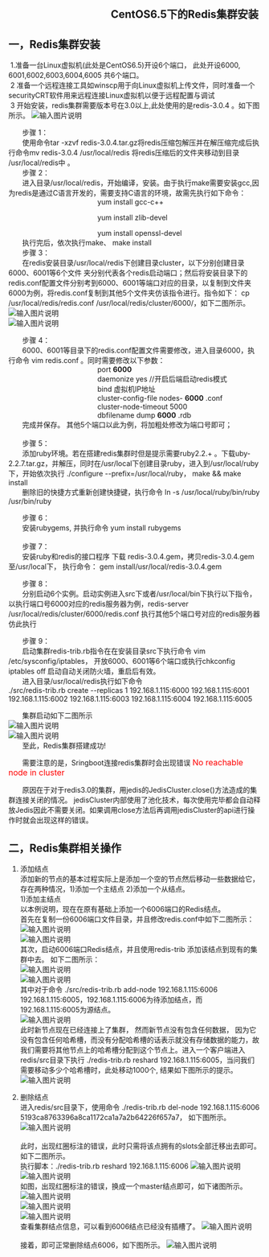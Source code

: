                                               

## &nbsp;&nbsp;&nbsp;&nbsp;&nbsp;&nbsp;&nbsp;&nbsp;&nbsp;&nbsp;&nbsp;&nbsp;&nbsp;&nbsp;&nbsp;&nbsp;&nbsp;&nbsp;&nbsp;&nbsp;&nbsp;&nbsp;&nbsp;&nbsp;&nbsp;&nbsp;&nbsp;&nbsp;&nbsp;&nbsp;&nbsp;&nbsp;&nbsp;&nbsp;&nbsp;&nbsp;&nbsp;&nbsp;&nbsp;&nbsp;  CentOS6.5下的Redis集群安装

## 一，Redis集群安装  <br>

&nbsp;1.准备一台Linux虚拟机(此处是CentOS6.5)开设6个端口， 此处开设6000, 6001,6002,6003,6004,6005 共6个端口。<br>
&nbsp;2 准备一个远程连接工具如winscp用于向Linux虚拟机上传文件，同时准备一个securityCRT软件用来远程连接Linux虚拟机以便于远程配置与调试<br>
&nbsp;3 开始安装，redis集群需要版本号在3.0以上,此处使用的是redis-3.0.4 。如下图所示。
                       ![输入图片说明](https://images.gitee.com/uploads/images/2018/1211/143420_5104c1b9_1648495.png "1.png") <br>
 
&nbsp;&nbsp;&nbsp;&nbsp;&nbsp;&nbsp;   步骤 1： <br>
&nbsp;&nbsp;&nbsp;&nbsp;&nbsp;&nbsp;       使用命令tar -xzvf redis-3.0.4.tar.gz将redis压缩包解压并在解压缩完成后执行命令mv redis-3.0.4 /usr/local/redis 将redis压缩后的文件夹移动到目录 /usr/local/redis中 。 <br>
&nbsp;&nbsp;&nbsp;&nbsp;&nbsp;&nbsp;   步骤 2：               
&nbsp;&nbsp;&nbsp;&nbsp;&nbsp;&nbsp;       进入目录/usr/local/redis，开始编译，安装。由于执行make需要安装gcc,因为redis是通过C语言开发的，需要支持C语言的环境，故需先执行如下命令：<br>
&nbsp;&nbsp;&nbsp;&nbsp;&nbsp;&nbsp;&nbsp;&nbsp;&nbsp;&nbsp;&nbsp;&nbsp;&nbsp;&nbsp;&nbsp;&nbsp;&nbsp;&nbsp;&nbsp;&nbsp;&nbsp;&nbsp;&nbsp;&nbsp;&nbsp;&nbsp;&nbsp;&nbsp;&nbsp;&nbsp;&nbsp;&nbsp;&nbsp;&nbsp;&nbsp;&nbsp;&nbsp;&nbsp;&nbsp;&nbsp;&nbsp;&nbsp;&nbsp;&nbsp; yum install gcc-c++ <br>

&nbsp;&nbsp;&nbsp;&nbsp;&nbsp;&nbsp;&nbsp;&nbsp;&nbsp;&nbsp;&nbsp;&nbsp;&nbsp;&nbsp;&nbsp;&nbsp;&nbsp;&nbsp;&nbsp;&nbsp;&nbsp;&nbsp;&nbsp;&nbsp;&nbsp;&nbsp;&nbsp;&nbsp;&nbsp;&nbsp;&nbsp;&nbsp;&nbsp;&nbsp;&nbsp;&nbsp;&nbsp;&nbsp;&nbsp;&nbsp;&nbsp;&nbsp;&nbsp;&nbsp; yum install zlib-devel <br>

&nbsp;&nbsp;&nbsp;&nbsp;&nbsp;&nbsp;&nbsp;&nbsp;&nbsp;&nbsp;&nbsp;&nbsp;&nbsp;&nbsp;&nbsp;&nbsp;&nbsp;&nbsp;&nbsp;&nbsp;&nbsp;&nbsp;&nbsp;&nbsp;&nbsp;&nbsp;&nbsp;&nbsp;&nbsp;&nbsp;&nbsp;&nbsp;&nbsp;&nbsp;&nbsp;&nbsp;&nbsp;&nbsp;&nbsp;&nbsp;&nbsp;&nbsp;&nbsp;&nbsp; yum install openssl-devel <br>
&nbsp;&nbsp;&nbsp;&nbsp;&nbsp;&nbsp; 执行完后，依次执行make、  make install <br>
&nbsp;&nbsp;&nbsp;&nbsp;&nbsp;&nbsp;   步骤 3： <br>
&nbsp;&nbsp;&nbsp;&nbsp;&nbsp;&nbsp;   在redis安装目录/usr/local/redis下创建目录cluster，以下分别创建目录6000、6001等6个文件
夹分别代表各个redis启动端口；然后将安装目录下的redis.conf配置文件分别考到6000、6001等端口对应的目录，以复制到文件夹6000为例，将redis.conf复制到其他5个文件夹仿该指令进行。指令如下：  cp /usr/local/redis/redis.conf /usr/local/redis/cluster/6000/，如下二图所示。<br>
![输入图片说明](https://images.gitee.com/uploads/images/2018/1211/145333_82c9146c_1648495.png "2.png") <br>
![输入图片说明](https://images.gitee.com/uploads/images/2018/1211/145346_5cc3a6a9_1648495.png "3.png") <br>
    
&nbsp;&nbsp;&nbsp;&nbsp;&nbsp;&nbsp;   步骤 4： <br>
&nbsp;&nbsp;&nbsp;&nbsp;&nbsp;&nbsp;   6000、6001等目录下的redis.conf配置文件需要修改，进入目录6000，执行命令 vim redis.conf 。同时需要修改以下参数：<br>
&nbsp;&nbsp;&nbsp;&nbsp;&nbsp;&nbsp;&nbsp;&nbsp;&nbsp;&nbsp;&nbsp;&nbsp;&nbsp;&nbsp;&nbsp;&nbsp;&nbsp;&nbsp;&nbsp;&nbsp;&nbsp;&nbsp;&nbsp;&nbsp;&nbsp;&nbsp;&nbsp;&nbsp;&nbsp;&nbsp;&nbsp;&nbsp;&nbsp;&nbsp;&nbsp;&nbsp;&nbsp;&nbsp;&nbsp;&nbsp;&nbsp;&nbsp;&nbsp;&nbsp;  port  **6000**  <br>
&nbsp;&nbsp;&nbsp;&nbsp;&nbsp;&nbsp;&nbsp;&nbsp;&nbsp;&nbsp;&nbsp;&nbsp;&nbsp;&nbsp;&nbsp;&nbsp;&nbsp;&nbsp;&nbsp;&nbsp;&nbsp;&nbsp;&nbsp;&nbsp;&nbsp;&nbsp;&nbsp;&nbsp;&nbsp;&nbsp;&nbsp;&nbsp;&nbsp;&nbsp;&nbsp;&nbsp;&nbsp;&nbsp;&nbsp;&nbsp;&nbsp;&nbsp;&nbsp;&nbsp;  daemonize yes     //开启后端启动redis模式  <br>
&nbsp;&nbsp;&nbsp;&nbsp;&nbsp;&nbsp;&nbsp;&nbsp;&nbsp;&nbsp;&nbsp;&nbsp;&nbsp;&nbsp;&nbsp;&nbsp;&nbsp;&nbsp;&nbsp;&nbsp;&nbsp;&nbsp;&nbsp;&nbsp;&nbsp;&nbsp;&nbsp;&nbsp;&nbsp;&nbsp;&nbsp;&nbsp;&nbsp;&nbsp;&nbsp;&nbsp;&nbsp;&nbsp;&nbsp;&nbsp;&nbsp;&nbsp;&nbsp;&nbsp;  bind 虚拟机IP地址  <br>
&nbsp;&nbsp;&nbsp;&nbsp;&nbsp;&nbsp;&nbsp;&nbsp;&nbsp;&nbsp;&nbsp;&nbsp;&nbsp;&nbsp;&nbsp;&nbsp;&nbsp;&nbsp;&nbsp;&nbsp;&nbsp;&nbsp;&nbsp;&nbsp;&nbsp;&nbsp;&nbsp;&nbsp;&nbsp;&nbsp;&nbsp;&nbsp;&nbsp;&nbsp;&nbsp;&nbsp;&nbsp;&nbsp;&nbsp;&nbsp;&nbsp;&nbsp;&nbsp;&nbsp;  cluster-config-file nodes- **6000** .conf  <br>
&nbsp;&nbsp;&nbsp;&nbsp;&nbsp;&nbsp;&nbsp;&nbsp;&nbsp;&nbsp;&nbsp;&nbsp;&nbsp;&nbsp;&nbsp;&nbsp;&nbsp;&nbsp;&nbsp;&nbsp;&nbsp;&nbsp;&nbsp;&nbsp;&nbsp;&nbsp;&nbsp;&nbsp;&nbsp;&nbsp;&nbsp;&nbsp;&nbsp;&nbsp;&nbsp;&nbsp;&nbsp;&nbsp;&nbsp;&nbsp;&nbsp;&nbsp;&nbsp;&nbsp;  cluster-node-timeout 5000  <br>
&nbsp;&nbsp;&nbsp;&nbsp;&nbsp;&nbsp;&nbsp;&nbsp;&nbsp;&nbsp;&nbsp;&nbsp;&nbsp;&nbsp;&nbsp;&nbsp;&nbsp;&nbsp;&nbsp;&nbsp;&nbsp;&nbsp;&nbsp;&nbsp;&nbsp;&nbsp;&nbsp;&nbsp;&nbsp;&nbsp;&nbsp;&nbsp;&nbsp;&nbsp;&nbsp;&nbsp;&nbsp;&nbsp;&nbsp;&nbsp;&nbsp;&nbsp;&nbsp;&nbsp;  dbfilename dump **6000** .rdb  <br>
&nbsp;&nbsp;&nbsp;&nbsp;&nbsp;&nbsp; 完成并保存。 其他5个端口以此为例，将加粗处修改为端口号即可；<br><br>
&nbsp;&nbsp;&nbsp;&nbsp;&nbsp;&nbsp;   步骤 5： <br>
&nbsp;&nbsp;&nbsp;&nbsp;&nbsp;&nbsp;   添加ruby环境。若在搭建redis集群时但是提示需要ruby2.2.+ 。下载uby-2.2.7.tar.gz，并解压，同时在/usr/local下创建目录ruby，进入到/usr/local/ruby下，开始依次执行 ./configure --prefix=/usr/local/ruby，   make && make install <br>
&nbsp;&nbsp;&nbsp;&nbsp;&nbsp;&nbsp; 删除旧的快捷方式重新创建快捷键，执行命令   ln -s /usr/local/ruby/bin/ruby /usr/bin/ruby  <br>

&nbsp;&nbsp;&nbsp;&nbsp;&nbsp;&nbsp;   步骤 6： <br>
&nbsp;&nbsp;&nbsp;&nbsp;&nbsp;&nbsp;   安装rubygems, 并执行命令  yum install rubygems  <br><br>
&nbsp;&nbsp;&nbsp;&nbsp;&nbsp;&nbsp;   步骤 7： <br>
&nbsp;&nbsp;&nbsp;&nbsp;&nbsp;&nbsp; 安装ruby和redis的接口程序 下载 redis-3.0.4.gem，拷贝redis-3.0.4.gem至/usr/local下， 执行命令： gem install/usr/local/redis-3.0.4.gem <br>

&nbsp;&nbsp;&nbsp;&nbsp;&nbsp;&nbsp;   步骤 8： <br>
&nbsp;&nbsp;&nbsp;&nbsp;&nbsp;&nbsp; 分别启动6个实例。启动实例进入src下或者/usr/local/bin下执行以下指令，以执行端口号6000对应的redis服务器为例，redis-server /usr/local/redis/cluster/6000/redis.conf     执行其他5个端口号对应的redis服务器仿此执行<br>

&nbsp;&nbsp;&nbsp;&nbsp;&nbsp;&nbsp;   步骤 9： <br>
&nbsp;&nbsp;&nbsp;&nbsp;&nbsp;&nbsp;  启动集群redis-trib.rb指令在在安装目录src下执行命令  vim /etc/sysconfig/iptables， 开放6000、6001等6个端口或执行chkconfig iptables off 启动自动关闭防火墙，重启后有效。<br>
&nbsp;&nbsp;&nbsp;&nbsp;&nbsp;&nbsp;  进入目录/usr/local/redis执行如下命令 <br>
  ./src/redis-trib.rb create --replicas 1 192.168.1.115:6000 192.168.1.115:6001 192.168.1.115:6002 192.168.1.115:6003 192.168.1.115:6004 192.168.1.115:6005  <br>

&nbsp;&nbsp;&nbsp;&nbsp;&nbsp;&nbsp;   集群启动如下二图所示<br>
![输入图片说明](https://images.gitee.com/uploads/images/2018/1211/151444_11f37d3e_1648495.png "4.png")  <br>
![输入图片说明](https://images.gitee.com/uploads/images/2018/1211/151505_1bdc4261_1648495.png "5.png")  <br>
&nbsp;&nbsp;&nbsp;&nbsp;&nbsp;&nbsp;   至此，Redis集群搭建成功!   <br>

&nbsp;&nbsp;&nbsp;&nbsp;&nbsp;&nbsp;  需要注意的是，Sringboot连接redis集群时会出现错误  <font size="3" color="red">No reachable node in cluster </font>  <br>


&nbsp;&nbsp;&nbsp;&nbsp;&nbsp;&nbsp;  原因在于对于redis3.0的集群，用jedis的JedisCluster.close()方法造成的集群连接关闭的情况。 jedisCluster内部使用了池化技术，每次使用完毕都会自动释放Jedis因此不需要关闭。如果调用close方法后再调用jedisCluster的api进行操作时就会出现这样的错误。   <br>

## 二，Redis集群相关操作

1. 添加结点   <br>
    添加新的节点的基本过程实际上是添加一个空的节点然后移动一些数据给它，存在两种情况，1)添加一个主结点 2)添加一个从结点。  <br>
    1)添加主结点   <br>
     以本例说明，现在在原有基础上添加一个6006端口的Redis结点。<br>
     首先在复制一份6006端口文件目录，并且修改redis.conf中如下二图所示：
    ![输入图片说明](https://github.com/yhf56davis/distributed-shopping/blob/master/docs/img/RedisClusterImg/1.png)  <br>
    ![输入图片说明](https://github.com/yhf56davis/distributed-shopping/blob/master/docs/img/RedisClusterImg/2.png)  <br>
    其次，启动6006端口Redis结点，并且使用redis-trib 添加该结点到现有的集群中去。 如下二图所示： <br>
    ![输入图片说明](https://github.com/yhf56davis/distributed-shopping/blob/master/docs/img/RedisClusterImg/3-1.png)  <br>
    ![输入图片说明](https://github.com/yhf56davis/distributed-shopping/blob/master/docs/img/RedisClusterImg/3-2.png)  <br>
    其中对于命令 ./src/redis-trib.rb add-node 192.168.1.115:6006 192.168.1.115:6005，192.168.1.115:6006为待添加结点，而
 192.168.1.115:6005为源结点。  <br>
 ![输入图片说明](https://github.com/yhf56davis/distributed-shopping/blob/master/docs/img/RedisClusterImg/4.png)  <br>
        此时新节点现在已经连接上了集群， 然而新节点没有包含任何数据， 因为它没有包含任何哈希槽，而没有分配哈希槽的话表示就没有存储数据的能力，故我们需要将其他节点上的哈希槽分配到这个节点上。进入一个客户端进入redis/src目录下执行 ./redis-trib.rb reshard 192.168.1.115:6005，当问我们需要移动多少个哈希槽时，此处移动1000个, 结果如下图所示的提示。<br>
     ![输入图片说明](https://github.com/yhf56davis/distributed-shopping/blob/master/docs/img/RedisClusterImg/5.jpg)  <br>    
  
2. 删除结点   <br>
   进入redis/src目录下，使用命令 ./redis-trib.rb del-node 192.168.1.115:6006 5193ca8763396a8ca1172ca1a7a2b64226f657a7， 如下图所示。
     ![输入图片说明](https://github.com/yhf56davis/distributed-shopping/blob/master/docs/img/RedisClusterImg/6.jpg)  <br>    
     此时，出现红圈标注的错误，此时只需将该点拥有的slots全部迁移出去即可。如下二图所示。 <br>
     执行脚本：./redis-trib.rb reshard 192.168.1.115:6006
     ![输入图片说明](https://github.com/yhf56davis/distributed-shopping/blob/master/docs/img/RedisClusterImg/7.jpg)  <br>
     ![输入图片说明](https://github.com/yhf56davis/distributed-shopping/blob/master/docs/img/RedisClusterImg/8.jpg)  <br>
     如图，出现红圈标注的错误，换成一个master结点即可，如下诸图所示。
     ![输入图片说明](https://github.com/yhf56davis/distributed-shopping/blob/master/docs/img/RedisClusterImg/9.jpg)  <br>
      ![输入图片说明](https://github.com/yhf56davis/distributed-shopping/blob/master/docs/img/RedisClusterImg/10.jpg)  <br>
      ![输入图片说明](https://github.com/yhf56davis/distributed-shopping/blob/master/docs/img/RedisClusterImg/11.jpg)  <br>
     查看集群结点信息，可以看到6006结点已经没有插槽了。
    ![输入图片说明](https://github.com/yhf56davis/distributed-shopping/blob/master/docs/img/RedisClusterImg/12.jpg)  <br>  
    接着，即可正常删除结点6006，如下图所示。
     ![输入图片说明](https://github.com/yhf56davis/distributed-shopping/blob/master/docs/img/RedisClusterImg/13.jpg)  <br>  
    
    
     
      
 
